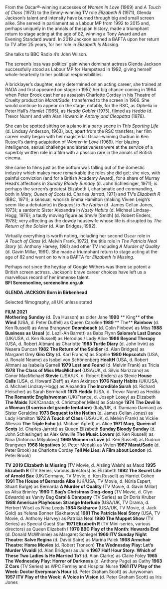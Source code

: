 
From the Oscar®-winning successes of _Women in Love_ (1969) and _A Touch of Class_ (1973) to the Emmy-winning TV role _Elizabeth R_ (1971), Glenda Jackson’s talent and intensity have burned through big and small screen alike. She served in parliament as a Labour MP from 1992 to 2015 and, perhaps uniquely in the annals of thespian history, made a triumphant return to stage acting at the age of 82, winning a Tony Award and an Evening Standard award. In 2019 Jackson earned a BAFTA upon her return to TV after 25 years, for her role in _Elizabeth Is Missing_.

She talks to BBC Radio 4’s John Wilson.

The screen’s loss was politics’ gain when dominant actress Glenda Jackson successfully stood as Labour MP for Hampstead in 1992, giving herself whole-heartedly to her political responsibilities.

A bricklayer’s daughter, early determined on an acting career, she trained at RADA and first appeared on stage in 1957, her big chance coming in 1964 when Peter Brook cast her as assassin Charlotte Corday in his Theatre of Cruelty production _Marat/Sade_, transferred to the screen in 1966. She would continue to appear on the stage, notably, for the RSC, as Ophelia in Peter Hall’s _Hamlet_ (1965), as _Hedda Gabler_ (1975), filmed as _Hedda_ (d. Trevor Nunn) and with Alan Howard in _Antony and Cleopatra_ (1978).

She can be spotted sitting on a piano in a party scene in _This Sporting Life_  
(d. Lindsay Anderson, 1963), but, apart from the RSC transfers, her film career really began with her magisterial Oscar-winning Gudrun in Ken Russell’s daring adaptation of _Women in Love_ (1969). Her blazing intelligence, sexual challenge and abrasiveness were at the service of a superbly written role in a film with a passion rare in the annals of British cinema.

She came to films just as the bottom was falling out of the domestic industry which makes more remarkable the roles she did get: she vies, with painful conviction (and for a British Academy Award), for a share of Murray Head’s affections in _Sunday Bloody Sunday_ (d. John Schlesinger, 1971); is perhaps the screen’s greatest Elizabeth I, charismatic and commanding, both in _Mary, Queen of Scots_ (d. Charles Jarrott, 1971) and TV’s _Elizabeth R_ (BBC, 1971); a sensual, whorish Emma Hamilton (making Vivien Leigh’s seem like a debutante) in _Bequest to the Nation_ (d. James Cellan Jones, 1973); a sardonic Sister Alexandra in _Nasty Habits_ (d. Michael Lindsay-Hogg, 1976); a tautly moving figure as _Stevie_ [Smith] (d. Robert Enders, 1978); very affecting as the dowdy housewife whose life is disrupted by _The Return of the Soldier_ (d. Alan Bridges, 1982).

Virtually everything is worth noting, including her second Oscar role in  
_A Touch of Class_ (d. Melvin Frank, 1972), the title role in _The Patricia Neal Story_ (d. Anthony Harvey, 1981) and other TV including _A Murder of Quality_ (d. Gavin Millar, 1991). She made a triumphant return to stage acting at the age of 82 and went on to win a BAFTA for _Elizabeth Is Missing_.

Perhaps not since the heyday of Googie Withers was there so potent a British screen actress. Jackson’s brave career choices have left us a marvellous record of her immense talent.  
**BFI Screenonline, screenoline.org.uk**  

 

**GLENDA JACKSON**
**Born in Birkenhead**

Selected filmography, all UK unless stated

**FILM**
**2021  
Mothering** **Sunday** (d. Eva Husson) as older Jane
**1990** **
King** **of the Wind** (USA, d. Peter Duffell) as Queen Caroline
**1989** **
The** **Rainbow** (d. Ken Russell) as Anna Brangwen
**Doombeach** (d. Colin Finbow) as Miss
**1988** **Business** **as** **Usual** (d. Lezli-An Barrett) as Babs Flynn
**Salome’s Last Dance** (UK/USA, d. Ken Russell) as Herodias / Lady Alice
**1986 Beyond Therapy** (USA, d. Robert Altman) as Charlotte
**1985 Turtle Diary** (d. John Irvin) as Neaera Duncan
**1982 The Return of the Soldier** (d. Alan Bridges) as Margaret Grey
**Giro City** (d. Karl Francis) as Sophie
**1980 Hopscotch** (USA, d. Ronald Neame) as Isobel von Schönenberg
**HealtH** (USA, d. Robert Altman) as Isabella Garnell
**1979 Lost and Found** (d. Melvin Frank) as Tricia
**1978 The Class of Miss MacMichael** (USA/UK, d. Silvio Narizzano) as Conor MacMichael
**Stevie** (USA/UK, d. Robert Enders) as Stevie
**House Calls** (USA, d. Howard Zieff) as Ann Atkinson
**1976 Nasty Habits** (UK/USA, d. Michael Lindsay-Hogg) as Alexandra
**The Incredible Sarah** (d. Richard Fleischer) as Sarah Bernhardt
**1975 Hedda** (USA, d. Trevor Nunn) as Hedda
**The Romantic Englishwoman** (UK/France, d. Joseph Losey) as Elizabeth
**The Maids** (UK/Canada, d. Christopher Miles) as Solange
**1974 The Devil Is a Woman (Il sorriso del grande tentatore)** (Italy/UK, d. Damiano Damiani) as Sister Geraldine
**1973 Bequest to the Nation** (d. James Cellan Jones) as Lady Hamilton
**1972 A Touch of Class** (USA/UK, d. Melvin Frank) as Vickie Allessio
**The Triple Echo** (d. Michael Apted) as Alice
**1971 Mary, Queen of Scots** (d. Charles Jarrott) as Queen Elizabeth
**Sunday Bloody Sunday** (d. John Schlesinger) as Alex Greville
**The Music Lovers** (d. Ken Russell) as Nina (Antonina Milyukova)
**1969 Women in Love** (d. Ken Russell) as Gudrun Brangwen
**1968 Negatives** (d. Peter Medak) as Vivien
**1967 Marat/Sade** (d. Peter Brook) as Charlotte Corday
**Tell Me Lies: A Film about London** (d. Peter Brook)

**TV**
**2019 Elizabeth Is Missing** (TV Movie, d. Aisling Walsh) as Maud
**1995 Elizabeth R** (TV Series, various directors) as Elizabeth
**1992 The Secret Life of Arnold Bax** (UK/Germany, TV Movie, d. Ken Russell) as Harriet Cohen
**1991 The House of Bernarda Alba** (UK/USA, TV Movie, d. Núria Espert, Stuart Burge) as Bernarda
**A Murder of Quality** (TV Movie, d. Gavin Millar) as Ailsa Brimley
**1990 T.Bag’s Christmas Ding-dong** (TV Movie, d. Glyn Edwards) as Vanity Bag
**Carol & Company** (TV Series) as Dr Doris Kruber
**1988 American Playhouse: Strange Interlude** (USA/UK, TV Drama,
d. Herbert Wise) as Nina Leeds
**1984 Sakharov** (USA/UK, TV Movie, d. Jack Gold) as Yelena Bonner (Sakharova)
**1981 The Patricia Neal Story** (USA, TV Movie, d. Anthony Harvey) as Patricia Neal
**1980 The Muppet Show** (TV Series) as Special Guest Star
**1971 Elizabeth R** (TV Mini-series, various directors) as Queen Elizabeth I
**1970 BBC Play of the Month: Howards End** (d. Donald McWhinnie) as Margaret Schlegel
**1969 ITV Sunday Night Theatre: Salve Regina** (d. David Saire) as Marina Palek
**1968 Armchair Theatre: Home Movies** (d. Robert Tronson)
**The Wednesday Play: Let’s Murder Vivaldi** (d. Alan Bridges) as Julie
**1967 Half Hour Story: Which of These Two Ladies Is He Married To?** (d. Alan Clarke) as Claire Foley
**1965 The Wednesday Play: Horror of Darkness** (d. Anthony Page) as Cathy
**1963 Z Cars** (TV Series) as WPC Fernley and Hospital Nurse
**1961 ITV Play of the Week: Doctor Everyman’s Hour** (d. Peter Graham Scott) as Jurywoman
**1957 ITV Play of the Week: A Voice in Vision** (d. Peter Graham Scott) as Iris Jones
<!--stackedit_data:
eyJoaXN0b3J5IjpbMjAxODI4NDA1MywxNjIwNzc0NzU5XX0=
-->